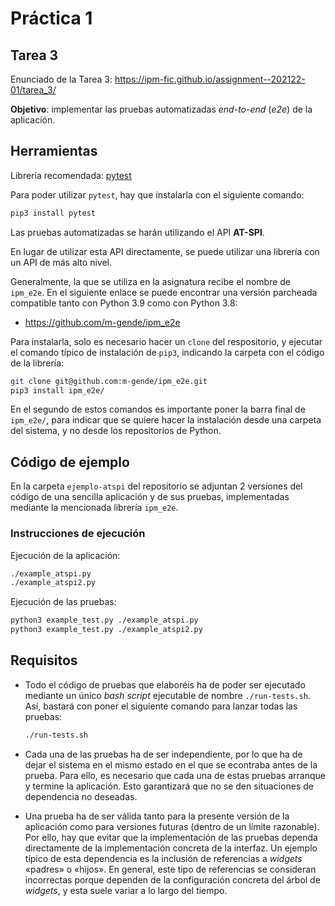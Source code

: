 # Práctica 1

## Tarea 3

Enunciado de la Tarea 3: <https://ipm-fic.github.io/assignment--202122-01/tarea_3/>

**Objetivo**: implementar las pruebas automatizadas _end-to-end_ (_e2e_) de la aplicación.


## Herramientas

Librería recomendada: [pytest](https://docs.pytest.org/en/6.2.x/)

Para poder utilizar `pytest`, hay que instalarla con el siguiente comando:
```bash
pip3 install pytest
```

Las pruebas automatizadas se harán utilizando el API **AT-SPI**.

En lugar de utilizar esta API directamente, se puede utilizar una librería con un API de más alto nivel.

Generalmente, la que se utiliza en la asignatura recibe el nombre de `ipm_e2e`. En el siguiente enlace se puede encontrar una versión parcheada compatible tanto con Python 3.9 como con Python 3.8: 

- <https://github.com/m-gende/ipm_e2e>

Para instalarla, solo es necesario hacer un `clone` del respositorio, y ejecutar el comando típico de instalación de `pip3`, indicando la carpeta con el código de la librería:

```bash
git clone git@github.com:m-gende/ipm_e2e.git
pip3 install ipm_e2e/
```

En el segundo de estos comandos es importante poner la barra final de `ipm_e2e/`, para indicar que se quiere hacer la instalación desde una carpeta del sistema, y no desde los repositorios de Python.


## Código de ejemplo

En la carpeta `ejemplo-atspi` del repositorio se adjuntan 2 versiones del código de una sencilla aplicación y de sus pruebas, implementadas mediante la mencionada librería `ipm_e2e`.

### Instrucciones de ejecución

Ejecución de la aplicación:
```bash
./example_atspi.py
./example_atspi2.py
```

Ejecución de las pruebas:
```bash
python3 example_test.py ./example_atspi.py
python3 example_test.py ./example_atspi2.py
```


## Requisitos

* Todo el código de pruebas que elaboréis ha de poder ser ejecutado mediante un único _bash script_ ejecutable de nombre `./run-tests.sh`. Así, bastará con poner el siguiente comando para lanzar todas las pruebas:
  ```bash
  ./run-tests.sh
  ```

* Cada una de las pruebas ha de ser independiente, por lo que ha de dejar el sistema en el mismo estado en el que se econtraba antes de la prueba. Para ello, es necesario que cada una de estas pruebas arranque y termine la aplicación. Esto garantizará que no se den situaciones de dependencia no deseadas.

* Una prueba ha de ser válida tanto para la presente versión de la aplicación como para versiones futuras (dentro de un límite razonable). Por ello, hay que evitar que la implementación de las pruebas dependa directamente de la implementación concreta de la interfaz. Un ejemplo típico de esta dependencia es la inclusión de referencias a _widgets_ «padres» o «hijos». En general, este tipo de referencias se consideran incorrectas porque dependen de la configuración concreta del árbol de _widgets_, y esta suele variar a lo largo del tiempo.

